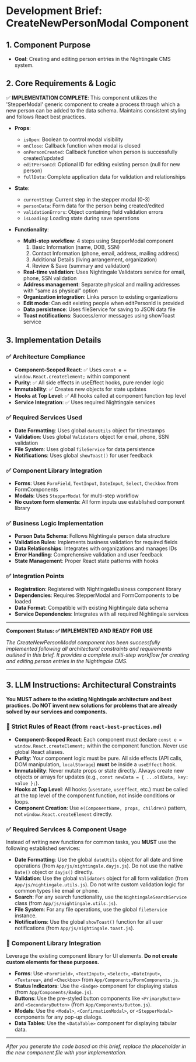 # Development Brief: CreateNewPersonModal Component

## 1. Component Purpose

- **Goal**: Creating and editing person entries in the Nightingale CMS system.

## 2. Core Requirements & Logic

✅ **IMPLEMENTATION COMPLETE**: This component utilizes the 'StepperModal' generic component to create a process through which a new person can be added to the data schema. Maintains consistent styling and follows React best practices.

- **Props**:
  - `isOpen`: Boolean to control modal visibility
  - `onClose`: Callback function when modal is closed
  - `onPersonCreated`: Callback function when person is successfully created/updated
  - `editPersonId`: Optional ID for editing existing person (null for new person)
  - `fullData`: Complete application data for validation and relationships

- **State**:
  - `currentStep`: Current step in the stepper modal (0-3)
  - `personData`: Form data for the person being created/edited
  - `validationErrors`: Object containing field validation errors
  - `isLoading`: Loading state during save operations

- **Functionality**:
  - **Multi-step workflow**: 4 steps using StepperModal component
    1. Basic Information (name, DOB, SSN)
    2. Contact Information (phone, email, address, mailing address)
    3. Additional Details (living arrangement, organization)
    4. Review & Save (summary and validation)
  - **Real-time validation**: Uses Nightingale Validators service for email, phone, SSN validation
  - **Address management**: Separate physical and mailing addresses with "same as physical" option
  - **Organization integration**: Links person to existing organizations
  - **Edit mode**: Can edit existing people when editPersonId is provided
  - **Data persistence**: Uses fileService for saving to JSON data file
  - **Toast notifications**: Success/error messages using showToast service

## 3. Implementation Details

### ✅ **Architecture Compliance**

- **Component-Scoped React**: ✅ Uses `const e = window.React.createElement;` within component
- **Purity**: ✅ All side effects in useEffect hooks, pure render logic
- **Immutability**: ✅ Creates new objects for state updates
- **Hooks at Top Level**: ✅ All hooks called at component function top level
- **Service Integration**: ✅ Uses required Nightingale services

### ✅ **Required Services Used**

- **Date Formatting**: Uses global `dateUtils` object for timestamps
- **Validation**: Uses global `Validators` object for email, phone, SSN validation
- **File System**: Uses global `fileService` for data persistence
- **Notifications**: Uses global `showToast()` for user feedback

### ✅ **Component Library Integration**

- **Forms**: Uses `FormField`, `TextInput`, `DateInput`, `Select`, `Checkbox` from FormComponents
- **Modals**: Uses `StepperModal` for multi-step workflow
- **No custom form elements**: All form inputs use established component library

### ✅ **Business Logic Implementation**

- **Person Data Schema**: Follows Nightingale person data structure
- **Validation Rules**: Implements business validation for required fields
- **Data Relationships**: Integrates with organizations and manages IDs
- **Error Handling**: Comprehensive validation and user feedback
- **State Management**: Proper React state patterns with hooks

### ✅ **Integration Points**

- **Registration**: Registered with NightingaleBusiness component library
- **Dependencies**: Requires StepperModal and FormComponents to be loaded
- **Data Format**: Compatible with existing Nightingale data schema
- **Service Dependencies**: Integrates with all required Nightingale services

---

**Component Status: ✅ IMPLEMENTED AND READY FOR USE**

_The CreateNewPersonModal component has been successfully implemented following all architectural constraints and requirements outlined in this brief. It provides a complete multi-step workflow for creating and editing person entries in the Nightingale CMS._

---

## 3. LLM Instructions: Architectural Constraints

**You MUST adhere to the existing Nightingale architecture and best practices. Do NOT invent new solutions for problems that are already solved by our services and components.**

### 🚨 **Strict Rules of React (from `react-best-practices.md`)**

- **Component-Scoped React**: Each component must declare `const e = window.React.createElement;` within the component function. Never use global React aliases.
- **Purity**: Your component logic must be pure. All side effects (API calls, DOM manipulation, `localStorage`) **must** be inside a `useEffect` hook.
- **Immutability**: Never mutate props or state directly. Always create new objects or arrays for updates (e.g., `const newData = { ...oldData, key: value };`).
- **Hooks at Top Level**: All hooks (`useState`, `useEffect`, etc.) must be called at the top level of the component function, not inside conditions or loops.
- **Component Creation**: Use `e(ComponentName, props, children)` pattern, not `window.React.createElement` directly.

### ✅ **Required Services & Component Usage**

Instead of writing new functions for common tasks, you **MUST** use the following established services:

- **Date Formatting**: Use the global `dateUtils` object for all date and time operations (from `App/js/nightingale.dayjs.js`). Do not use the native `Date()` object or `dayjs()` directly.
- **Validation**: Use the global `Validators` object for all form validation (from `App/js/nightingale.utils.js`). Do not write custom validation logic for common types like email or phone.
- **Search**: For any search functionality, use the `NightingaleSearchService` class (from `App/js/nightingale.utils.js`).
- **File System**: For any file operations, use the global `fileService` instance.
- **Notifications**: Use the global `showToast()` function for all user notifications (from `App/js/nightingale.toast.js`).

### 🧩 **Component Library Integration**

Leverage the existing component library for UI elements. **Do not create custom elements for these purposes.**

- **Forms**: Use `<FormField>`, `<TextInput>`, `<Select>`, `<DateInput>`, `<Textarea>`, and `<Checkbox>` from `App/Components/FormComponents.js`.
- **Status Indicators**: Use the `<Badge>` component for displaying status (from `App/Components/Badge.js`).
- **Buttons**: Use the pre-styled button components like `<PrimaryButton>` and `<SecondaryButton>` (from `App/Components/Button.js`).
- **Modals**: Use the `<Modal>`, `<ConfirmationModal>`, or `<StepperModal>` components for any pop-up dialogs.
- **Data Tables**: Use the `<DataTable>` component for displaying tabular data.

---

_After you generate the code based on this brief, replace the placeholder in the new component file with your implementation._

